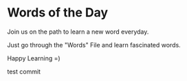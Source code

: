 # Words of the Day

Join us on the path to learn a new word everyday.

Just go through the "Words" File and learn fascinated words.

Happy Learning =) 

test commit
